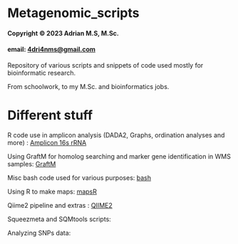 # Metagenomic_scripts

#### Copyright © 2023 Adrian M.S, M.Sc.
#### email: 4dri4nms@gmail.com

Repository of various scripts and snippets of code used mostly for bioinformatic research.

From schoolwork, to my M.Sc. and bioinformatics jobs.


# Different stuff

R code use in amplicon analysis (DADA2, Graphs, ordination analyses and more) : [Amplicon 16s rRNA](https://github.com/amartinsan/Metagenomic_scripts/tree/main/Amplicon_scripts)

Using GraftM for homolog searching and marker gene identification in WMS samples: [GraftM](https://github.com/amartinsan/Metagenomic_scripts/tree/main/Graftm_WMS)

Misc bash code used for various purposes: [bash](https://github.com/amartinsan/Metagenomic_scripts/tree/main/Bashscript)

Using R to make maps: [mapsR](https://github.com/amartinsan/Metagenomic_scripts/tree/main/Maps_in_r)

Qiime2 pipeline and extras : [QIIME2](https://github.com/amartinsan/Metagenomic_scripts/tree/main/Qiime2) 

Squeezmeta and SQMtools scripts:

Analyzing SNPs data: 
